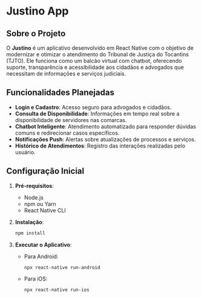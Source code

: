 # Justino App

## Sobre o Projeto
O **Justino** é um aplicativo desenvolvido em React Native com o objetivo de modernizar e otimizar o atendimento do Tribunal de Justiça do Tocantins (TJTO). Ele funciona como um balcão virtual com chatbot, oferecendo suporte, transparência e acessibilidade aos cidadãos e advogados que necessitam de informações e serviços judiciais.

## Funcionalidades Planejadas
- **Login e Cadastro**: Acesso seguro para advogados e cidadãos.
- **Consulta de Disponibilidade**: Informações em tempo real sobre a disponibilidade de servidores nas comarcas.
- **Chatbot Inteligente**: Atendimento automatizado para responder dúvidas comuns e redirecionar casos específicos.
- **Notificações Push**: Alertas sobre atualizações de processos e serviços.
- **Histórico de Atendimentos**: Registro das interações realizadas pelo usuário.

 ## Configuração Inicial
1. **Pré-requisitos**:
   - Node.js
   - npm ou Yarn
   - React Native CLI

2. **Instalação**:
   ```bash
   npm install
   ```

3. **Executar o Aplicativo**:
   - Para Android:
     ```bash
     npx react-native run-android
     ```
   - Para iOS:
     ```bash
     npx react-native run-ios
     ```
